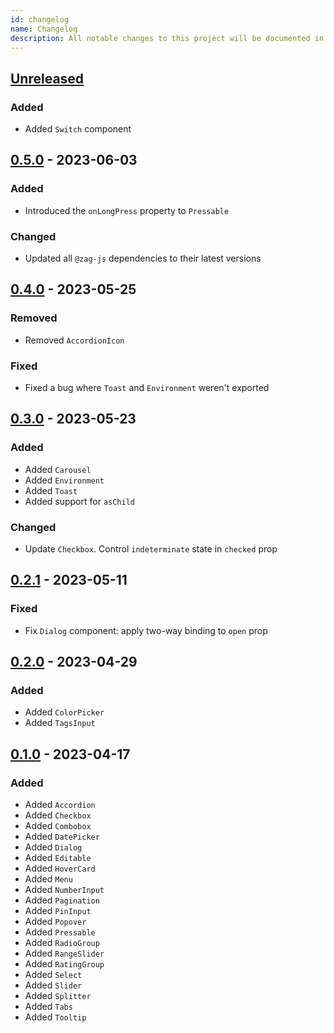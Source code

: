 ```yaml
---
id: changelog
name: Changelog
description: All notable changes to this project will be documented in this file. The format is based on Keep a Changelog and this project adheres to and this project adheres to Semantic Versioning.
---
```


## [Unreleased]

### Added

- Added `Switch` component

## [0.5.0] - 2023-06-03

### Added

- Introduced the `onLongPress` property to `Pressable`

### Changed

- Updated all `@zag-js` dependencies to their latest versions

## [0.4.0] - 2023-05-25

### Removed

- Removed `AccordionIcon`

### Fixed

- Fixed a bug where `Toast` and `Environment` weren't exported

## [0.3.0] - 2023-05-23

### Added

- Added `Carousel`
- Added `Environment`
- Added `Toast`
- Added support for `asChild`

### Changed

- Update `Checkbox`. Control `indeterminate` state in `checked` prop

## [0.2.1] - 2023-05-11

### Fixed

- Fix `Dialog` component: apply two-way binding to `open` prop

## [0.2.0] - 2023-04-29

### Added

- Added `ColorPicker`
- Added `TagsInput`

## [0.1.0] - 2023-04-17

### Added

- Added `Accordion`
- Added `Checkbox`
- Added `Combobox`
- Added `DatePicker`
- Added `Dialog`
- Added `Editable`
- Added `HoverCard`
- Added `Menu`
- Added `NumberInput`
- Added `Pagination`
- Added `PinInput`
- Added `Popover`
- Added `Pressable`
- Added `RadioGroup`
- Added `RangeSlider`
- Added `RatingGroup`
- Added `Select`
- Added `Slider`
- Added `Splitter`
- Added `Tabs`
- Added `Tooltip`

[unreleased]: https://github.com/chakra-ui/ark/compare/@ark-ui/vue@0.5.0...HEAD
[0.5.0]: https://github.com/chakra-ui/ark/releases/tag/@ark-ui/vue@0.5.0
[0.4.0]: https://github.com/chakra-ui/ark/releases/tag/@ark-ui/vue@0.4.0
[0.3.0]: https://github.com/chakra-ui/ark/releases/tag/@ark-ui/vue@0.3.0
[0.2.1]: https://github.com/chakra-ui/ark/releases/tag/@ark-ui/vue@0.2.1
[0.2.0]: https://github.com/chakra-ui/ark/releases/tag/@ark-ui/vue@0.2.0
[0.1.0]: https://github.com/chakra-ui/ark/releases/tag/@ark-ui/vue@0.1.0
